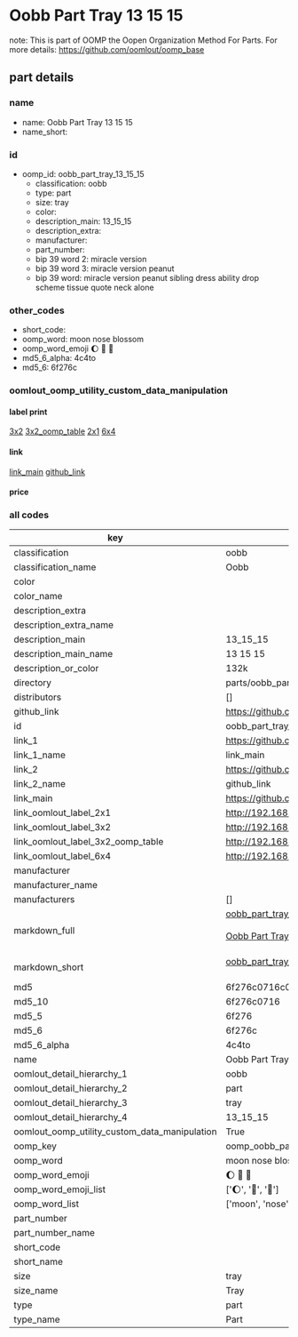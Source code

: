 # Oobb Part Tray 13 15 15  

note: This is part of OOMP the Oopen Organization Method For Parts. For more details: https://github.com/oomlout/oomp_base

##  part details





### name
* name: Oobb Part Tray 13 15 15
* name_short: 
### id
* oomp_id: oobb_part_tray_13_15_15
  * classification: oobb
  * type: part
  * size: tray
  * color: 
  * description_main: 13_15_15
  * description_extra: 
  * manufacturer: 
  * part_number: 
  * bip 39 word 2: miracle version
  * bip 39 word 3: miracle version peanut
  * bip 39 word: miracle version peanut sibling dress ability drop scheme tissue quote neck alone

### other_codes
* short_code: 
* oomp_word: moon nose blossom
* oomp_word_emoji :moon: :nose: :blossom:
* md5_6_alpha: 4c4to
* md5_6: 6f276c






### oomlout_oomp_utility_custom_data_manipulation
#### label print
[3x2](http://192.168.1.245:1112/?label=oomp%204c4to)
[3x2_oomp_table](http://192.168.1.107:1112/?label=oomp%204c4to)
[2x1](http://192.168.1.242:1112/?label=oomp%204c4to)
[6x4](http://192.168.1.55:1112/?label=oomp%204c4to)    

#### link

[link_main](https://github.com/oomlout/oomlout_oomp_current_version_messy/tree/main/parts/oobb_part_tray_13_15_15) [github_link](https://github.com/oomlout/oomlout_oomp_part_src/tree/main/parts/oobb_part_tray_13_15_15)                             

#### price







### all codes 
| key | value |  
| --- | --- |  
| classification | oobb |  
| classification_name | Oobb |  
| color |  |  
| color_name |  |  
| description_extra |  |  
| description_extra_name |  |  
| description_main | 13_15_15 |  
| description_main_name | 13 15 15 |  
| description_or_color | 132k |  
| directory | parts/oobb_part_tray_13_15_15 |  
| distributors | [] |  
| github_link | https://github.com/oomlout/oomlout_oomp_part_src/tree/main/parts/oobb_part_tray_13_15_15 |  
| id | oobb_part_tray_13_15_15 |  
| link_1 | https://github.com/oomlout/oomlout_oomp_current_version_messy/tree/main/parts/oobb_part_tray_13_15_15 |  
| link_1_name | link_main |  
| link_2 | https://github.com/oomlout/oomlout_oomp_part_src/tree/main/parts/oobb_part_tray_13_15_15 |  
| link_2_name | github_link |  
| link_main | https://github.com/oomlout/oomlout_oomp_current_version_messy/tree/main/parts/oobb_part_tray_13_15_15 |  
| link_oomlout_label_2x1 | http://192.168.1.242:1112/?label=oomp%204c4to |  
| link_oomlout_label_3x2 | http://192.168.1.245:1112/?label=oomp%204c4to |  
| link_oomlout_label_3x2_oomp_table | http://192.168.1.107:1112/?label=oomp%204c4to |  
| link_oomlout_label_6x4 | http://192.168.1.55:1112/?label=oomp%204c4to |  
| manufacturer |  |  
| manufacturer_name |  |  
| manufacturers | [] |  
| markdown_full | [oobb_part_tray_13_15_15](https://github.com/oomlout/oomlout_oomp_current_version_messy/tree/main/parts/oobb_part_tray_13_15_15)<br>[](https://github.com/oomlout/oomlout_oomp_current_version_messy/tree/main/parts/oobb_part_tray_13_15_15)<br>[Oobb Part Tray 13 15 15](https://github.com/oomlout/oomlout_oomp_current_version_messy/tree/main/parts/oobb_part_tray_13_15_15)<br><br> |  
| markdown_short | [oobb_part_tray_13_15_15](https://github.com/oomlout/oomlout_oomp_current_version_messy/tree/main/parts/oobb_part_tray_13_15_15)<br><br> |  
| md5 | 6f276c0716c0a86c00a15c7b43fcb46b |  
| md5_10 | 6f276c0716 |  
| md5_5 | 6f276 |  
| md5_6 | 6f276c |  
| md5_6_alpha | 4c4to |  
| name | Oobb Part Tray 13 15 15 |  
| oomlout_detail_hierarchy_1 | oobb |  
| oomlout_detail_hierarchy_2 | part |  
| oomlout_detail_hierarchy_3 | tray |  
| oomlout_detail_hierarchy_4 | 13_15_15 |  
| oomlout_oomp_utility_custom_data_manipulation | True |  
| oomp_key | oomp_oobb_part_tray_13_15_15 |  
| oomp_word | moon nose blossom |  
| oomp_word_emoji | :moon: :nose: :blossom: |  
| oomp_word_emoji_list | [':moon:', ':nose:', ':blossom:'] |  
| oomp_word_list | ['moon', 'nose', 'blossom'] |  
| part_number |  |  
| part_number_name |  |  
| short_code |  |  
| short_name |  |  
| size | tray |  
| size_name | Tray |  
| type | part |  
| type_name | Part |  
